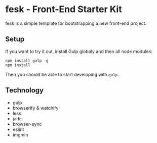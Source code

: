# fesk - Front-End Starter Kit

fesk is a simple template for bootstrapping a new front-end project.

## Setup
If you want to try it out, install Gulp globaly and then all node modules:

```
npm install gulp -g
npm install
```

Then you should be able to start developing with ``gulp``.

## Technology
- gulp
- browserify & watchify
- less
- jade
- browser-sync
- eslint
- imgmin
